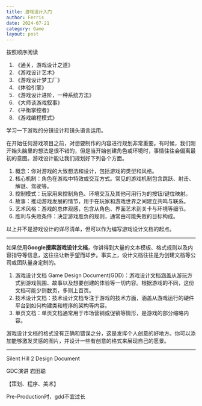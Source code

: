 ```yaml
---
title: 游戏设计入门
author: Ferris
date: 2024-07-21
category: Game
layout: post
---
```


按照顺序阅读
1. 《通关，游戏设计之道》
2. 《游戏设计艺术》
3. 《游戏设计梦工厂》
4. 《体验引擎》
5. 《游戏设计进阶，一种系统方法》
6. 《大师谈游戏叙事》
7. 《平衡掌控者》
8. 《游戏编程模式》

学习一下游戏的分镜设计和镜头语言运用。

在开始任何游戏项目之前，对想要制作的内容进行规划非常重要。有时候，我们刚开始头脑里的想法是很不错的，但是当开始创建角色或环境时，事情往往会偏离最初的意图。游戏设计能让我们规划好下列各个方面。

1. 概念：你对游戏的大致想法和设计，包括游戏的类型和风格。
2. 核心机制：角色在游戏中特效或交互方式。常见的游戏机制包含跳跃、射击、解谜、驾驶等。
3. 控制模式：玩家用来控制角色、环境交互及其他可用行为的按钮/键位映射。
4. 故事：推动游戏发展的情节，用于在玩家和游戏世界之间建立共鸣与联系。
5. 艺术风格：游戏的总体观感，包含从角色、界面艺术到关卡与环境等细节。
6. 胜利与失败条件：决定游戏胜负的规则，通常由可能失败的目标构成。

以上并不是游戏设计的详尽清单，但可以作为编写游戏设计文档的起点。

---

如果使用**Google搜索游戏设计文档**，你讲得到大量的文本模板、格式规则以及内容指导等信息，这往往让新手望而却步。事实上，设计文档往往是为创建文档等公司或团队量身定制的。
1. 游戏设计文档 Game Design Document(GDD)：游戏设计文档涵盖从游玩方式到游戏氛围、故事以及想要创建的体验等一切内容。根据游戏的不同，这份文档可能少则数页，多则上百页。
2. 技术设计文档：技术设计文档专注于游戏的技术方面，涵盖从游戏运行的硬件平台到如何构建类和程序的架构等内容。
3. 单页文档：单页文档通常用于市场营销或促销等情形，是游戏的部分缩略内容。

游戏设计文档的格式没有正确和错误之分，这是发挥个人创意的好地方。你可以添加能够激发灵感的图片，并设计一些有创意的格式来展现自己的愿景。

---

Silent Hill 2 Design Document

GDC演讲 岩田聪

【策划、程序、美术】

Pre-Production时，gdd不宜过长